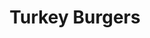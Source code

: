 ---
title: Turkey Burgers
metadata:
  course: Main
  source: https://www.hazelblue.co/recipes/turkeyburgers
  title: Turkey Burgers
  servings: '4'
ingredients:
- name: coconut oil
  amount: some
- name: ground cinnamon
  amount: 0.25 tsp
- name: smoked paprika
  amount: 0.25 tsp
- name: salt
  amount: 2.2 tsp
- name: lemon
  amount: '0.5'
- name: ground cumin
  amount: 1.5 tsp
- name: olive oil
  amount: 2 tbps
- name: spices
  amount: some
- name: sweet potato
  amount: '4'
- name: grated onion
  amount: '1'
- name: black pepper
  amount: some
- name: greek yogurt
  amount: 0.5 cups
- name: grated cucumber
  amount: '0.25'
- name: ground coriander
  amount: 1.5 tsp
- name: turkey mince
  amount: 500 g
cookware:
- name: mixing bowl
- name: griddle pan
- name: small bowl
steps:
- description: Pre-heat the oven to 180C.
- description: Dice the sweet potato into wedges and put them in a mixing bowl.
- description: Add the olive oil and some spices and toss until the wedges are all
    coated and put them in the oven for 30 minutes.
- description: Now they're in the oven you can make your burgers.
- description: 'Add turkey mince, grated onion and the following spices into the mixing
    bowl: ground cumin, ground coriander, ground cinnamon, smoked paprika, salt and
    black pepper.'
- description: Mix the ingredients until they're combined but be careful to not overmix
    because this will give you tough burgers.
- description: Heat a griddle pan on high heat and add a little coconut oil.
- description: Divide the mixture into 4 patties and cook in the pan.
- description: While they're cooking you can make the tzatziki.
- description: Grab a small bowl and combine greek yogurt, grated cucumber, salt and
    black pepper. Squeeze in the juice from half a lemon and put to one side to serve
    with the burgers.

---